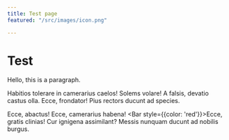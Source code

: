 ```yaml
---
title: Test page
featured: "/src/images/icon.png"

---
```

# Test

Hello, this is a paragraph.

Habitios tolerare in camerarius caelos! <foo>Solems volare!</foo> A falsis, devatio castus olla. Ecce, frondator! Pius rectors ducunt ad species.

Ecce, abactus! Ecce, camerarius habena! <Bar style={{color: 'red'}}>Ecce, gratis</Bar> clinias! Cur ignigena assimilant? Messis nunquam ducunt ad nobilis burgus.